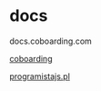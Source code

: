 # docs
docs.coboarding.com


[coboarding](http://coboarding.com/)


[programistajs.pl](https://www.programistajs.pl/#/)
